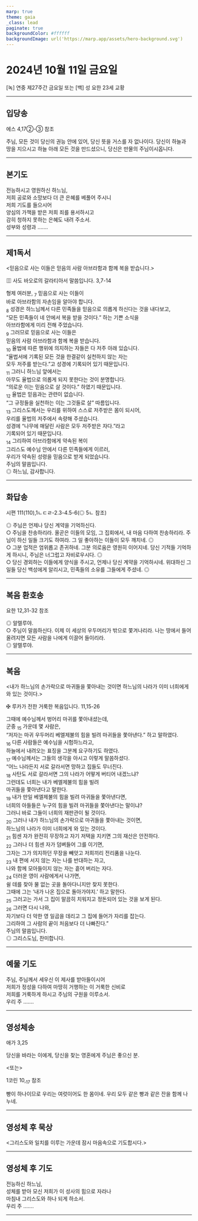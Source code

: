 ```yaml
---
marp: true
theme: gaia
_class: lead
paginate: true
backgroundColor: #ffffff
backgroundImage: url('https://marp.app/assets/hero-background.svg')
---
```


# 2024년 10월 11일 금요일

[녹] 연중 제27주간 금요일 또는 [백] 성 요한 23세 교황  




---

## 입당송

에스 4,17②-③ 참조

주님, 모든 것이 당신의 권능 안에 있어, 당신 뜻을 거스를 자 없나이다. 당신이 하늘과 땅을 지으시고 하늘 아래 모든 것을 만드셨으니, 당신은 만물의 주님이시옵니다.  
  


---

## 본기도

전능하시고 영원하신 하느님,  
저희 공로와 소망보다 더 큰 은혜를 베풀어 주시니  
저희 기도를 들으시어  
양심의 가책을 받은 저희 죄를 용서하시고  
감히 청하지 못하는 은혜도 내려 주소서.  
성부와 성령과 …….  
  


---

## 제1독서

<믿음으로 사는 이들은 믿음의 사람 아브라함과 함께 복을 받습니다.>

▥ 사도 바오로의 갈라티아서 말씀입니다. 3,7-14

형제 여러분, <sub>7</sub> 믿음으로 사는 이들이  
바로 아브라함의 자손임을 알아야 합니다.  
<sub>8</sub> 성경은 하느님께서 다른 민족들을 믿음으로 의롭게 하신다는 것을 내다보고,  
“모든 민족들이 네 안에서 복을 받을 것이다.” 하는 기쁜 소식을  
아브라함에게 미리 전해 주었습니다.  
<sub>9</sub> 그러므로 믿음으로 사는 이들은  
믿음의 사람 아브라함과 함께 복을 받습니다.  
<sub>10</sub> 율법에 따른 행위에 의지하는 자들은 다 저주 아래 있습니다.  
“율법서에 기록된 모든 것을 한결같이 실천하지 않는 자는  
모두 저주를 받는다.”고 성경에 기록되어 있기 때문입니다.  
<sub>11</sub> 그러니 하느님 앞에서는  
아무도 율법으로 의롭게 되지 못한다는 것이 분명합니다.  
“의로운 이는 믿음으로 살 것이다.” 하였기 때문입니다.  
<sub>12</sub> 율법은 믿음과는 관련이 없습니다.  
“그 규정들을 실천하는 이는 그것들로 살” 따름입니다.  
<sub>13</sub> 그리스도께서는 우리를 위하여 스스로 저주받은 몸이 되시어,  
우리를 율법의 저주에서 속량해 주셨습니다.  
성경에 “나무에 매달린 사람은 모두 저주받은 자다.”라고  
기록되어 있기 때문입니다.  
<sub>14</sub> 그리하여 아브라함에게 약속된 복이  
그리스도 예수님 안에서 다른 민족들에게 이르러,  
우리가 약속된 성령을 믿음으로 받게 되었습니다.  
주님의 말씀입니다.  
◎ 하느님, 감사합니다.  
  


---

## 화답송

시편 111(110),1ㄴㄷㄹ-2.3-4.5-6(◎ 5ㄴ 참조)

◎ 주님은 언제나 당신 계약을 기억하신다.  
○ 주님을 찬송하리라. 올곧은 이들의 모임, 그 집회에서, 내 마음 다하여 찬송하리라. 주님이 하신 일들 크기도 하여라. 그 일 좋아하는 이들이 모두 깨치네. ◎  
○ 그분 업적은 엄위롭고 존귀하네. 그분 의로움은 영원히 이어지네. 당신 기적들 기억하게 하시니, 주님은 너그럽고 자비로우시다. ◎  
○ 당신 경외하는 이들에게 양식을 주시고, 언제나 당신 계약을 기억하시네. 위대하신 그 일들 당신 백성에게 알리시고, 민족들의 소유를 그들에게 주셨네. ◎  
  


---

## 복음 환호송

요한 12,31-32 참조

◎ 알렐루야.  
○ 주님이 말씀하신다. 이제 이 세상의 우두머리가 밖으로 쫓겨나리라. 나는 땅에서 들어 올려지면 모든 사람을 나에게 이끌어 들이리라.  
◎ 알렐루야.  
  


---

## 복음

<내가 하느님의 손가락으로 마귀들을 쫓아내는 것이면 하느님의 나라가 이미 너희에게 와 있는 것이다.>

✠ 루카가 전한 거룩한 복음입니다. 11,15-26

그때에 예수님께서 벙어리 마귀를 쫓아내셨는데,  
군중 <sub>15</sub> 가운데 몇 사람은,  
“저자는 마귀 우두머리 베엘제불의 힘을 빌려 마귀들을 쫓아낸다.” 하고 말하였다.  
<sub>16</sub> 다른 사람들은 예수님을 시험하느라고,  
하늘에서 내려오는 표징을 그분께 요구하기도 하였다.  
<sub>17</sub> 예수님께서는 그들의 생각을 아시고 이렇게 말씀하셨다.  
“어느 나라든지 서로 갈라서면 망하고 집들도 무너진다.  
<sub>18</sub> 사탄도 서로 갈라서면 그의 나라가 어떻게 버티어 내겠느냐?  
그런데도 너희는 내가 베엘제불의 힘을 빌려  
마귀들을 쫓아낸다고 말한다.  
<sub>19</sub> 내가 만일 베엘제불의 힘을 빌려 마귀들을 쫓아낸다면,  
너희의 아들들은 누구의 힘을 빌려 마귀들을 쫓아낸다는 말이냐?  
그러니 바로 그들이 너희의 재판관이 될 것이다.  
<sub>20</sub> 그러나 내가 하느님의 손가락으로 마귀들을 쫓아내는 것이면,  
하느님의 나라가 이미 너희에게 와 있는 것이다.  
<sub>21</sub> 힘센 자가 완전히 무장하고 자기 저택을 지키면 그의 재산은 안전하다.  
<sub>22</sub> 그러나 더 힘센 자가 덤벼들어 그를 이기면,  
그자는 그가 의지하던 무장을 빼앗고 저희끼리 전리품을 나눈다.  
<sub>23</sub> 내 편에 서지 않는 자는 나를 반대하는 자고,  
나와 함께 모아들이지 않는 자는 흩어 버리는 자다.  
<sub>24</sub> 더러운 영이 사람에게서 나가면,  
쉴 데를 찾아 물 없는 곳을 돌아다니지만 찾지 못한다.  
그때에 그는 ‘내가 나온 집으로 돌아가야지.’ 하고 말한다.  
<sub>25</sub> 그러고는 가서 그 집이 말끔히 치워지고 정돈되어 있는 것을 보게 된다.  
<sub>26</sub> 그러면 다시 나와,  
자기보다 더 악한 영 일곱을 데리고 그 집에 들어가 자리를 잡는다.  
그리하여 그 사람의 끝이 처음보다 더 나빠진다.”  
주님의 말씀입니다.  
◎ 그리스도님, 찬미합니다.  
  


---

## 예물 기도

주님, 주님께서 세우신 이 제사를 받아들이시어  
저희가 정성을 다하여 마땅히 거행하는 이 거룩한 신비로  
저희를 거룩하게 하시고 주님의 구원을 이루소서.  
우리 주 …….  
  


---

## 영성체송

애가 3,25

당신을 바라는 이에게, 당신을 찾는 영혼에게 주님은 좋으신 분.  
  
<또는>  
  
1코린 10,<sub>17</sub> 참조  
  
빵이 하나이므로 우리는 여럿이어도 한 몸이네. 우리 모두 같은 빵과 같은 잔을 함께 나누네.  


---

## 영성체 후 묵상

<그리스도와 일치를 이루는 가운데 잠시 마음속으로 기도합시다.>  


---

## 영성체 후 기도

전능하신 하느님,  
성체를 받아 모신 저희가 이 성사의 힘으로 자라나  
마침내 그리스도와 하나 되게 하소서.  
우리 주 …….  
  


---